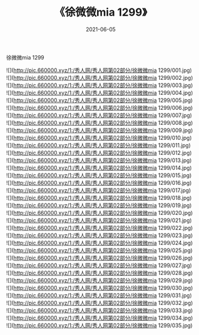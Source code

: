 ﻿---
layout: post
title:  《徐微微mia 1299》
date:   2021-06-05
img: http://pic.660000.xyz/1:/秀人网/秀人网第02部分/徐微微mia 1299/000.jpg
categories: [美女, 清纯, 唯美]
---

徐微微mia 1299

  ![](http://pic.660000.xyz/1:/秀人网/秀人网第02部分/徐微微mia 1299/001.jpg) <br> ![](http://pic.660000.xyz/1:/秀人网/秀人网第02部分/徐微微mia 1299/002.jpg) <br> ![](http://pic.660000.xyz/1:/秀人网/秀人网第02部分/徐微微mia 1299/003.jpg) <br> ![](http://pic.660000.xyz/1:/秀人网/秀人网第02部分/徐微微mia 1299/004.jpg) <br> ![](http://pic.660000.xyz/1:/秀人网/秀人网第02部分/徐微微mia 1299/005.jpg) <br> ![](http://pic.660000.xyz/1:/秀人网/秀人网第02部分/徐微微mia 1299/006.jpg) <br> ![](http://pic.660000.xyz/1:/秀人网/秀人网第02部分/徐微微mia 1299/007.jpg) <br> ![](http://pic.660000.xyz/1:/秀人网/秀人网第02部分/徐微微mia 1299/008.jpg) <br> ![](http://pic.660000.xyz/1:/秀人网/秀人网第02部分/徐微微mia 1299/009.jpg) <br> ![](http://pic.660000.xyz/1:/秀人网/秀人网第02部分/徐微微mia 1299/010.jpg) <br> ![](http://pic.660000.xyz/1:/秀人网/秀人网第02部分/徐微微mia 1299/011.jpg) <br> ![](http://pic.660000.xyz/1:/秀人网/秀人网第02部分/徐微微mia 1299/012.jpg) <br> ![](http://pic.660000.xyz/1:/秀人网/秀人网第02部分/徐微微mia 1299/013.jpg) <br> ![](http://pic.660000.xyz/1:/秀人网/秀人网第02部分/徐微微mia 1299/014.jpg) <br> ![](http://pic.660000.xyz/1:/秀人网/秀人网第02部分/徐微微mia 1299/015.jpg) <br> ![](http://pic.660000.xyz/1:/秀人网/秀人网第02部分/徐微微mia 1299/016.jpg) <br> ![](http://pic.660000.xyz/1:/秀人网/秀人网第02部分/徐微微mia 1299/017.jpg) <br> ![](http://pic.660000.xyz/1:/秀人网/秀人网第02部分/徐微微mia 1299/018.jpg) <br> ![](http://pic.660000.xyz/1:/秀人网/秀人网第02部分/徐微微mia 1299/019.jpg) <br> ![](http://pic.660000.xyz/1:/秀人网/秀人网第02部分/徐微微mia 1299/020.jpg) <br> ![](http://pic.660000.xyz/1:/秀人网/秀人网第02部分/徐微微mia 1299/021.jpg) <br> ![](http://pic.660000.xyz/1:/秀人网/秀人网第02部分/徐微微mia 1299/022.jpg) <br> ![](http://pic.660000.xyz/1:/秀人网/秀人网第02部分/徐微微mia 1299/023.jpg) <br> ![](http://pic.660000.xyz/1:/秀人网/秀人网第02部分/徐微微mia 1299/024.jpg) <br> ![](http://pic.660000.xyz/1:/秀人网/秀人网第02部分/徐微微mia 1299/025.jpg) <br> ![](http://pic.660000.xyz/1:/秀人网/秀人网第02部分/徐微微mia 1299/026.jpg) <br> ![](http://pic.660000.xyz/1:/秀人网/秀人网第02部分/徐微微mia 1299/027.jpg) <br> ![](http://pic.660000.xyz/1:/秀人网/秀人网第02部分/徐微微mia 1299/028.jpg) <br> ![](http://pic.660000.xyz/1:/秀人网/秀人网第02部分/徐微微mia 1299/029.jpg) <br> ![](http://pic.660000.xyz/1:/秀人网/秀人网第02部分/徐微微mia 1299/030.jpg) <br> ![](http://pic.660000.xyz/1:/秀人网/秀人网第02部分/徐微微mia 1299/031.jpg) <br> ![](http://pic.660000.xyz/1:/秀人网/秀人网第02部分/徐微微mia 1299/032.jpg) <br> ![](http://pic.660000.xyz/1:/秀人网/秀人网第02部分/徐微微mia 1299/033.jpg) <br> ![](http://pic.660000.xyz/1:/秀人网/秀人网第02部分/徐微微mia 1299/034.jpg) <br> ![](http://pic.660000.xyz/1:/秀人网/秀人网第02部分/徐微微mia 1299/035.jpg) <br>